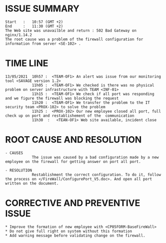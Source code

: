 # ISSUE SUMMARY
    Start   :   10:57 (GMT +2) 
    End     :   11:30 (GMT +2)
    The Web site was unavailble and return : 502 Bad Gateway on nginx/1.14.2
    The root cause was a problem of the firewall configuration for information from server <SE-102> .

# TIME LINE
    13/05/2021  10h57 :  <TEAM-OF1> An alert was issue from our monitoring tool <SAVAGE version 1.2>
                11h05 :  <TEAM-OF1> We checked is there was no physical problem on server infrastructure with TEAM <INF-01>
                11h15 :  <TEAM-OF1> We check if all port was responding and we figure the firewall was blocking the request
                11h20 :  <TEAM-OF1> We transfer the problem to the IT security team <PROX-102> to solve the problem
                11h25 :  <PROX-102> Our new employee closed all port, full check up on port and restablishement of the  communication
                11h30  :   <TEAN-OF1> Web site available, incident close

# ROOT CAUSE AND RESOLUTION
    - CAUSES
                The issue was caused by a bad configuration made by a new employee on the firewall for getting answer on port all port.
    
    - RESOLUTION
                Restablishment the correct configuration. To do it, follow the process on </FireWall/ConfigurePort_V5.doc>. And open all port written on the document.
# CORRECTIVE AND PREVENTIVE ISSUE
    * Improve the formation of new employee with <CP05FORM-BaseFireWall>
    * Do not give full right on system without this formation
    * Add warning message before validating change on the firewall.

